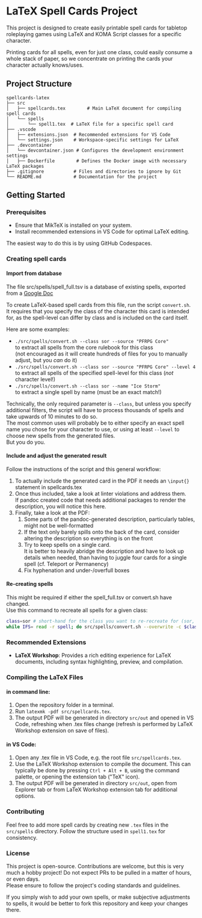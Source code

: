 # LaTeX Spell Cards Project

This project is designed to create easily printable spell cards for tabletop roleplaying games using LaTeX and KOMA Script classes for a specific character.  

Printing cards for all spells, even for just one class, could easily consume a whole stack of paper,
so we concentrate on printing the cards your character actually knows/uses.  

## Project Structure

```
spellcards-latex
├── src
│   ├── spellcards.tex        # Main LaTeX document for compiling spell cards
│   └── spells
│       └── spell1.tex  # LaTeX file for a specific spell card
├── .vscode
│   ├── extensions.json  # Recommended extensions for VS Code
│   └── settings.json    # Workspace-specific settings for LaTeX
├── .devcontainer
│   └── devcontainer.json # Configures the development environment settings
│   ├── Dockerfile        # Defines the Docker image with necessary LaTeX packages
├── .gitignore           # Files and directories to ignore by Git
└── README.md            # Documentation for the project
```

## Getting Started

### Prerequisites

- Ensure that MikTeX is installed on your system.
- Install recommended extensions in VS Code for optimal LaTeX editing.

The easiest way to do this is by using GitHub Codespaces.

### Creating spell cards
#### Import from database
The file src/spells/spell_full.tsv is a database of existing spells, exported from a [Google Doc](https://docs.google.com/spreadsheets/d/1cuwb3QSvWDD7GG5McdvyyRBpqycYuKMRsXgyrvxvLFI/edit?usp=sharing)

To create LaTeX-based spell cards from this file, run the script `convert.sh`.  
It requires that you specify the class of the character this card is intended for, as the spell-level can differ by class and is included on the card itself.  

Here are some examples:
- `./src/spells/convert.sh --class sor --source "PFRPG Core"`  
to extract all spells from the core rulebook for this class  
(not encouraged as it will create hundreds of files for you to manually adjust, but you _can_ do it)
- `./src/spells/convert.sh --class sor --source "PFRPG Core" --level 4`  
to extract all spells of the specified spell-level for this class (_not_ character level!)
- `./src/spells/convert.sh --class sor --name "Ice Storm"`  
to extract a single spell by name (must be an exact match!)

Technically, the only required parameter is `--class`, but unless you specify additional filters, the script will have to process thousands of spells and take upwards of 10 minutes to do so.  
The most common uses will probably be to either specify an exact spell name you chose for your character to use, or using at least `--level` to choose new spells from the generated files.  
But you do you.  

#### Include and adjust the generated result
Follow the instructions of the script and this general workflow:  
1. To actually include the generated card in the PDF it needs an `\input{}` statement in spellcards.tex
1. Once thus included, take a look at linter violations and address them.  
If pandoc created code that needs additional packages to render the description, you will notice this here.
1. Finally, take a look at the PDF:
   1. Some parts of the pandoc-generated description, particularly tables, might not be well-formatted
   1. If the text only barely spills onto the back of the card, consider altering the description so everything is on the front
   1. Try to keep spells on a single card.  
   It is better to heavily abridge the description and have to look up details when needed, than having to juggle four cards for a single spell (cf. Teleport or Permanency)
   1. Fix hyphenation and under-/overfull boxes

#### Re-creating spells
This might be required if either the spell_full.tsv or convert.sh have changed.  
Use this command to recreate all spells for a given class:  
```bash
class=sor # short-hand for the class you want to re-recreate for (sor, wiz, etc.)
while IFS= read -r spell; do src/spells/convert.sh --overwrite -c $class -n "$spell"; done < <(find src/spells/$class -name "*.tex" -exec bash -c 'filename=$(basename "{}"); echo ${filename%.*}' \;)
```

### Recommended Extensions

- **LaTeX Workshop**: Provides a rich editing experience for LaTeX documents, including syntax highlighting, preview, and compilation.

### Compiling the LaTeX Files

#### in command line:
1. Open the repository folder in a terminal.
2. Run `latexmk -pdf src/spellcards.tex`.
3. The output PDF will be generated in directory `src/out` and opened in VS Code, refreshing when .tex files change (refresh is performed by LaTeX Workshop extension on save of files).

#### in VS Code:
1. Open any .tex file in VS Code, e.g. the root file `src/spellcards.tex`.
2. Use the LaTeX Workshop extension to compile the document. This can typically be done by pressing `Ctrl + Alt + B`, using the command palette, or opening the extension tab ("TeX" icon).
3. The output PDF will be generated in directory `src/out`, open from Explorer tab or from LaTeX Workshop extension tab for additional options.

### Contributing

Feel free to add more spell cards by creating new `.tex` files in the `src/spells` directory. Follow the structure used in `spell1.tex` for consistency.

### License

This project is open-source. Contributions are welcome, but this is very much a hobby project! Do not expect PRs to be pulled in a matter of hours, or even days.  
Please ensure to follow the project's coding standards and guidelines.

If you simply wish to add your own spells, or make subjective adjustments to spells, it would be better to fork this repository and keep your changes there.
